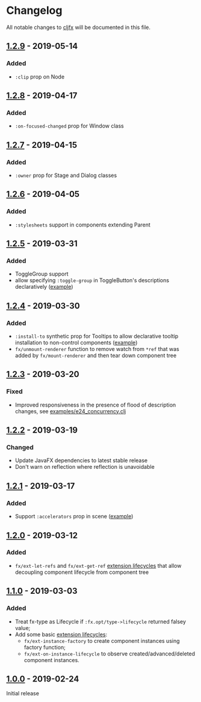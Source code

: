 # Changelog

All notable changes to [cljfx](https://github.com/cljfx/cljfx) will be 
documented in this file.

## [1.2.9](https://github.com/cljfx/cljfx/releases/tag/1.2.9) - 2019-05-14
### Added
- `:clip` prop on Node

## [1.2.8](https://github.com/cljfx/cljfx/releases/tag/1.2.8) - 2019-04-17
### Added
- `:on-focused-changed` prop for Window class

## [1.2.7](https://github.com/cljfx/cljfx/releases/tag/1.2.7) - 2019-04-15
### Added
- `:owner` prop for Stage and Dialog classes

## [1.2.6](https://github.com/cljfx/cljfx/releases/tag/1.2.6) - 2019-04-05
### Added
- `:stylesheets` support in components extending Parent

## [1.2.5](https://github.com/cljfx/cljfx/releases/tag/1.2.5) - 2019-03-31
### Added
- ToggleGroup support
- allow specifying `:toggle-group` in ToggleButton's descriptions declaratively ([example](examples/e25_radio_buttons.clj))

## [1.2.4](https://github.com/cljfx/cljfx/releases/tag/1.2.4) - 2019-03-30
### Added
- `:install-to` synthetic prop for Tooltips to allow declarative tooltip installation
  to non-control components ([example](examples/e26_tooltips.clj))
- `fx/unmount-renderer` function to remove watch from `*ref` that was added by
  `fx/mount-renderer` and then tear down component tree

## [1.2.3](https://github.com/cljfx/cljfx/releases/tag/1.2.3) - 2019-03-20
### Fixed
- Improved responsiveness in the presence of flood of description changes,
  see [examples/e24_concurrency.clj](examples/e24_concurrency.clj)

## [1.2.2](https://github.com/cljfx/cljfx/releases/tag/1.2.2) - 2019-03-19
### Changed
- Update JavaFX dependencies to latest stable release
- Don't warn on reflection where reflection is unavoidable

## [1.2.1](https://github.com/cljfx/cljfx/releases/tag/1.2.1) - 2019-03-17
### Added
- Support `:accelerators` prop in scene ([example](examples/e23_accelerators.clj))

## [1.2.0](https://github.com/cljfx/cljfx/releases/tag/1.2.0) - 2019-03-12
### Added
- `fx/ext-let-refs` and `fx/ext-get-ref` [extension lifecycles](https://github.com/cljfx/cljfx#included-extension-lifecycles) 
  that allow decoupling component lifecycle from component tree 

## [1.1.0](https://github.com/cljfx/cljfx/releases/tag/1.1.0) - 2019-03-03
### Added
- Treat fx-type as Lifecycle if `:fx.opt/type->lifecycle` returned 
  falsey value;
- Add some basic [extension lifecycles](https://github.com/cljfx/cljfx#extending-cljfx): 
  - `fx/ext-instance-factory` to create component instances using 
    factory function;
  - `fx/ext-on-instance-lifecycle` to observe created/advanced/deleted
    component instances.   

## [1.0.0](https://github.com/cljfx/cljfx/releases/tag/1.0.0) - 2019-02-24
Initial release
